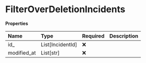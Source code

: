 # FilterOverDeletionIncidents

**Properties**

| Name        | Type             | Required | Description |
| :---------- | :--------------- | :------- | :---------- |
| id\_        | List[IncidentId] | ❌       |             |
| modified_at | List[str]        | ❌       |             |

<!-- This file was generated by liblab | https://liblab.com/ -->
